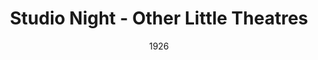 ---
title: Studio Night - Other Little Theatres
date: 1926
closing_date:
layout: productions
playbill:
Theatre: Theatre Jacksonville
cast:
- Speaker: Mrs. E.R. Hoyt
external_links:
---
